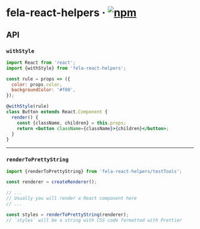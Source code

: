 # fela-react-helpers · [![npm](https://img.shields.io/npm/v/fela-react-helpers.svg)](https://www.npmjs.com/package/fela-react-helpers)

## API

### `withStyle`

```jsx
import React from 'react';
import {withStyle} from 'fela-react-helpers';

const rule = props => ({
  color: props.color,
  backgroundColor: '#f00',
});

@withStyle(rule)
class Button extends React.Component {
  render() {
    const {className, children} = this.props;
    return <button className={className}>{children}</button>;
  }
}
```

---

### `renderToPrettyString`

```js
import {renderToPrettyString} from 'fela-react-helpers/testTools';

const renderer = createRenderer();

// ...
// Usually you will render a React component here
// ...

const styles = renderToPrettyString(renderer);
// `styles` will be a string with CSS code formatted with Prettier
```
